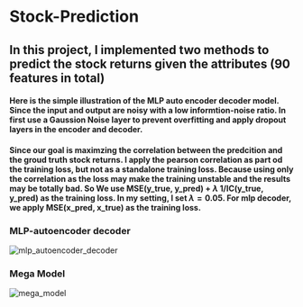 # Stock-Prediction

## In this project, I implemented two methods to predict the stock returns given the attributes (90 features in total)



#### Here is the simple illustration of the MLP auto encoder decoder model. Since the input and output are noisy with a low informtion-noise ratio. In first use a Gaussion Noise layer to prevent overfitting and apply dropout layers in the encoder and decoder. 

#### Since our goal is maximzing the correlation between the predcition and the groud truth stock returns. I apply the pearson correlation as part od the training loss, but not as a standalone training loss. Because using only the correlation as the loss may make the training unstable and the results may be totally bad. So We use MSE(y_true, y_pred) + $\lambda$ 1/IC(y_true, y_pred) as the training loss. In my setting, I set $\lambda = 0.05$. For mlp decoder, we apply MSE(x_pred, x_true) as the training loss. 

### MLP-autoencoder decoder
![mlp_autoencoder_decoder](https://user-images.githubusercontent.com/53537769/230900736-2d978fd5-1c5f-45ea-bb99-8e434c1591b5.jpeg)

### Mega Model
![mega_model](https://user-images.githubusercontent.com/53537769/230901866-e5e07b04-88b3-4445-b1b0-0c2b3ce5ec22.jpeg)

